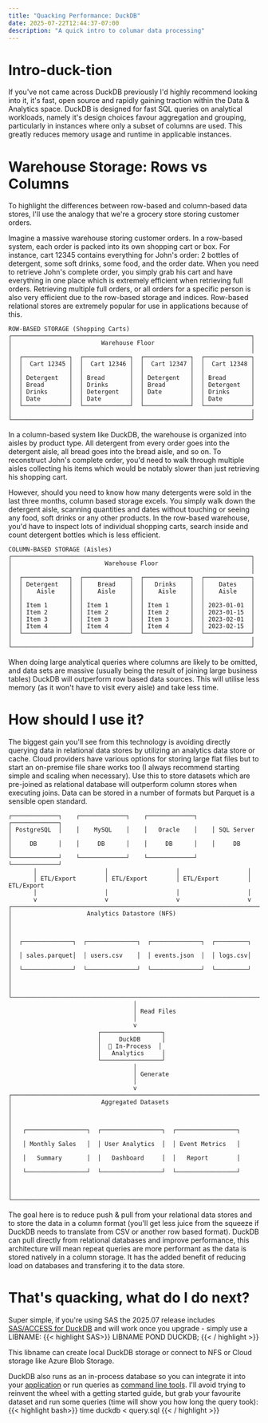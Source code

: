 ```yaml
---
title: "Quacking Performance: DuckDB"
date: 2025-07-22T12:44:37-07:00
description: "A quick intro to columar data processing"
---
```


# Intro-duck-tion

If you've not came across DuckDB previously I'd highly recommend looking into it, it's fast, open source and rapidly gaining traction within the Data & Analytics space. DuckDB is designed for fast SQL queries on analytical workloads, namely it's design choices favour aggregation and grouping, particularly in instances where only a subset of columns are used. This greatly reduces memory usage and runtime in applicable instances.

# Warehouse Storage: Rows vs Columns

To highlight the differences between row-based and column-based data stores, I'll use the analogy that we're a grocery store storing customer orders.

Imagine a massive warehouse storing customer orders. In a row-based system, each order is packed into its own shopping cart or box. For instance, cart 12345 contains everything for John's order: 2 bottles of detergent, some soft drinks, some food, and the order date. When you need to retrieve John's complete order, you simply grab his cart and have everything in one place which is extremely efficient when retrieving full orders. Retrieving multiple full orders, or all orders for a specific person is also very efficient due to the row-based storage and indices. Row-based relational stores are extremely popular for use in applications because of this.

```goat
ROW-BASED STORAGE (Shopping Carts)
┌───────────────────────────────────────────────────────────────────┐
│                         Warehouse Floor                           │
│                                                                   │
│  ┌─────────────┐  ┌─────────────┐  ┌─────────────┐  ┌─────────────┐
│  │  Cart 12345 │  │  Cart 12346 │  │  Cart 12347 │  │  Cart 12348 │
│  │             │  │             │  │             │  │             │
│  │ Detergent   │  │ Bread       │  │ Detergent   │  │ Bread       │
│  │ Bread       │  │ Drinks      │  │ Bread       │  │ Detergent   │
│  │ Drinks      │  │ Detergent   │  │ Date        │  │ Drinks      │
│  │ Date        │  │ Date        │  │             │  │ Date        │
│  └─────────────┘  └─────────────┘  └─────────────┘  └─────────────┘
│                                                                   │
└───────────────────────────────────────────────────────────────────┘
```
In a column-based system like DuckDB, the warehouse is organized into aisles by product type. All detergent from every order goes into the detergent aisle, all bread goes into the bread aisle, and so on.  To reconstruct John's complete order, you'd need to walk through multiple aisles collecting his items which would be notably slower than just retrieving his shopping cart.

However, should you need to know how many detergents were sold in the last three months, column based storage excels. You simply walk down the detergent aisle, scanning quantities and dates without touching or seeing any food, soft drinks or any other products. In the row-based warehouse, you'd have to inspect lots of individual shopping carts, search inside and count detergent bottles which is less efficient.


```goat
COLUMN-BASED STORAGE (Aisles)
┌───────────────────────────────────────────────────────────────────┐
│                          Warehouse Floor                          │
│                                                                   │
│  ┌─────────────┐  ┌─────────────┐  ┌─────────────┐  ┌─────────────┐
│  │ Detergent   │  │    Bread    │  │   Drinks    │  │    Dates    │
│  │    Aisle    │  │    Aisle    │  │    Aisle    │  │    Aisle    │
│  │             │  │             │  │             │  │             │
│  │ Item 1      │  │ Item 1      │  │ Item 1      │  │ 2023-01-01  │
│  │ Item 2      │  │ Item 2      │  │ Item 2      │  │ 2023-01-15  │
│  │ Item 3      │  │ Item 3      │  │ Item 3      │  │ 2023-02-01  │
│  │ Item 4      │  │ Item 4      │  │ Item 4      │  │ 2023-02-15  │
│  └─────────────┘  └─────────────┘  └─────────────┘  └─────────────┘
│                                                                   │
└───────────────────────────────────────────────────────────────────┘
```

When doing large analytical queries where columns are likely to be omitted, and data sets are massive (usually being the result of joining large business tables) DuckDB will outperform row based data sources. This will utilise less memory (as it won't have to visit every aisle) and take less time. 

# How should I use it?

The biggest gain you'll see from this technology is avoiding directly querying data in relational data stores by utilizing an analytics data store or cache. Cloud providers have various options for storing large flat files but to start an on-premise file share works too (I always recommend starting simple and scaling when necessary). Use this to store datasets which are pre-joined as relational database will outperform column stores when executing joins. Data can be stored in a number of formats but Parquet is a sensible open standard. 

```goat
┌─────────────┐    ┌─────────────┐    ┌─────────────┐    ┌─────────────┐
│ PostgreSQL  │    │    MySQL    │    │   Oracle    │    │ SQL Server  │
│     DB      │    │     DB      │    │     DB      │    │     DB      │
└─────────────┘    └─────────────┘    └─────────────┘    └─────────────┘
       │                   │                   │                   │
       │ ETL/Export        │ ETL/Export        │ ETL/Export        │ ETL/Export
       │                   │                   │                   │
       v                   v                   v                   v
┌─────────────────────────────────────────────────────────────────────┐
│                     Analytics Datastore (NFS)                       │
│                                                                     │
│  ┌──────────────┐  ┌──────────────┐  ┌──────────────┐  ┌─────────┐  │
│  │ sales.parquet│  │ users.csv    │  │ events.json  │  │ logs.csv│  │
│  └──────────────┘  └──────────────┘  └──────────────┘  └─────────┘  │
│                                                                     │
└─────────────────────────────────────────────────────────────────────┘
                                   │
                                   │ Read Files
                                   │
                                   v
                         ┌─────────────────┐
                         │     DuckDB      │
                         │  🦆 In-Process  │
                         │   Analytics     │
                         └─────────────────┘
                                   │
                                   │ Generate
                                   │
                                   v
┌─────────────────────────────────────────────────────────────────────┐
│                         Aggregated Datasets                         │
│                                                                     │
│   ┌─────────────────┐  ┌─────────────────┐  ┌─────────────────┐     │
│   │ Monthly Sales   │  │ User Analytics  │  │ Event Metrics   │     │
│   │   Summary       │  │   Dashboard     │  │   Report        │     │
│   └─────────────────┘  └─────────────────┘  └─────────────────┘     │
│                                                                     │
└─────────────────────────────────────────────────────────────────────┘
```

The goal here is to reduce push & pull from your relational data stores and to store the data in a column format (you'll get less juice from the squeeze if DuckDB needs to translate from CSV or another row based format). DuckDB can pull directly from relational databases and improve performance, this architecture will mean repeat queries are more performant as the data is stored natively in a column storage. It has the added benefit of reducing load on databases and transfering it to the data store.  


# That's quacking, what do I do next?

Super simple, if you're using SAS the 2025.07 release includes [SAS/ACCESS for DuckDB](https://communities.sas.com/t5/SAS-Communities-Library/The-Quack-is-Back-SAS-ACCESS-Meets-DuckDB/ta-p/969374) and will work once you upgrade - simply use a LIBNAME:
{{< highlight SAS>}}
LIBNAME POND DUCKDB;
{{< / highlight >}}

This libname can create local DuckDB storage or connect to NFS or Cloud storage like Azure Blob Storage.

DuckDB also runs as an in-process database so you can integrate it into your [application](https://duckdb.org/docs/stable/index#client-apis) or run queries as [command line tools](https://duckdb.org/docs/stable/clients/cli/overview). I'll avoid trying to reinvent the wheel with a getting started guide, but grab your favourite dataset and run some queries (time will show you how long the query took):
{{< highlight bash>}}
time duckdb < query.sql
{{< / highlight >}}
